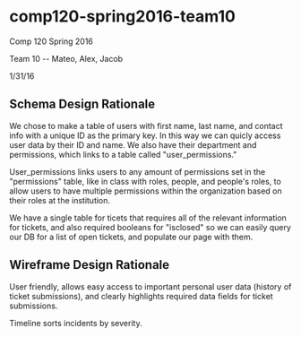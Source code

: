 # comp120-spring2016-team10

Comp 120 Spring 2016

Team 10 -- Mateo, Alex, Jacob

1/31/16

## Schema Design Rationale

We chose to make a table of users with first name, last name, and contact info with a unique
ID as the primary key. In this way we can quicly access user data by their ID and name. We also
have their department and permissions, which links to a table called "user_permissions."

User_permissions links users to any amount of permissions set in the "permissions" table, like 
in class with roles, people, and people's roles, to allow users to have multiple permissions
within the organization based on their roles at the institution. 

We have a single table for ticets that requires all of the relevant information for tickets,
and also required booleans for "isclosed" so we can easily query our DB for a list
of open tickets, and populate our page with them.


## Wireframe Design Rationale

User friendly, allows easy access to important personal user data (history of ticket submissions), and 
clearly highlights required data fields for ticket submissions. 

Timeline sorts incidents by severity.
